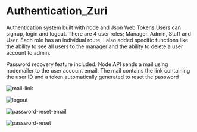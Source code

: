 # Authentication_Zuri

Authentication system built with node and Json Web Tokens
Users can signup, login and logout.
There are 4 user roles; Manager. Admin, Staff and User. Each role has an individual route,
I also added specific functions like the ability to see all users to the manager and the ability to delete a user account to admin.

Password recovery feature included. Node API sends a mail using nodemailer to the user account email. The mail contains the link containing the user ID and a token automatically generated to reset the password



![mail-link](https://user-images.githubusercontent.com/32121772/183269657-bd94961d-1133-40f3-83ef-9785edd33739.png)

![logout](https://user-images.githubusercontent.com/32121772/183269658-34c09120-1036-478e-8fb4-d8f2ca3a745d.png)

![password-reset-email](https://user-images.githubusercontent.com/32121772/183269659-8b806d63-2f17-4a0c-9ee2-595d609928da.png)

![password-reset](https://user-images.githubusercontent.com/32121772/183269660-a4c6e584-3ac2-4500-8367-29f84aca52a0.png)
